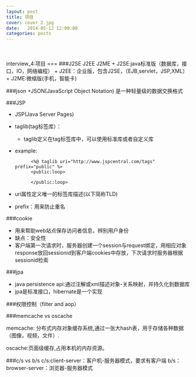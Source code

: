 ```yaml
---
layout: post
title: 项目
cover: cover_2.jpg
date:   2014-05-12 12:00:00
categories: posts
---
```

<br/>
<br/>
interview_4:项目
===
###J2SE J2EE J2ME
+ J2SE:java标准版（数据库，接口，IO，网络编程）
+ J2EE：企业版，包含J2SE，（EJB,servlet，JSP,XML）
+ J2ME:微缩版(手机，智能卡)

###json
+JSON(JavaScript Object Notation) 是一种轻量级的数据交换格式

###JSP
+ JSP(Java Server Pages) 
+ taglib(tag标签库）：
	+ taglib定义在tag标签库中，可以使用标准库或者自定义库
+ example:

			<%@ taglib uri="http://www.jspcentral.com/tags" prefix="public" %>
			<public:loop>

			</public:loop>
+  uri属性定义唯一的标签库描述(以下简称TLD)
+  prefix：用来防止重名

###cookie
+ 用来帮助web站点保存访问者信息，辨别用户身份
+ 缺点：安全性
+ 客户端第一次请求时，服务器创建一个session与request绑定，用相应对象response放回sessionid到客户端cookies中存放，下次请求时服务器根据sessionid检索

###jpa
+ java persistence api:通过注解或xml描述对象-关系映射，并持久化到数据库
+ jpa是标准接口，hibernate是一个实现

###权限控制（filter and aop）


###memcache vs oscache

memcache: 分布式内存对象缓存系统,通过一张大hash表，用于存储各种数据（图像，视频，文件）.

oscache:页面级缓存,占用本机的内存资源。

###c/s vs b/s
c/s:client-server：客户机-服务器模式，要求有客户端
b/s：browser-server：浏览器-服务器模式
